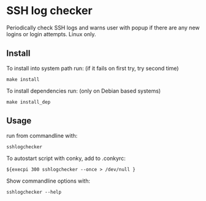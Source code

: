 SSH log checker
===============
Periodically check SSH logs and warns user with popup if there are any new logins or login attempts. Linux only.

Install 
-------

To install into system path run: (if it fails on first try, try second time)

    make install

To install dependencies run: (only on Debian based systems)

    make install_dep

Usage
-----

run from commandline with:

    sshlogchecker


To autostart script with conky, add to .conkyrc:

    ${execpi 300 sshlogchecker --once > /dev/null }


Show commandline options with:

    sshlogchecker --help

